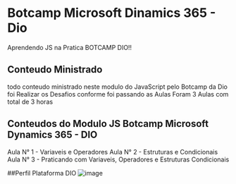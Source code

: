 # Botcamp Microsoft Dinamics 365 - Dio
Aprendendo JS na Pratica BOTCAMP DIO!! 

## Conteudo Ministrado
todo conteudo ministrado neste modulo do JavaScript pelo Botcamp da Dio
foi Realizar os Desafios conforme foi passando as Aulas Foram 
3 Aulas com total de 3 horas
## Conteudos do Modulo JS Botcamp Microsoft Dynamics 365 - DIO
Aula N° 1 - Variaveis e Operadores
Aula N° 2 - Estruturas e Condicionais
Aula N° 3 - Praticando com Variaveis, Operadores e Estruturas Condicionais


##Perfil Plataforma DIO
![image](https://user-images.githubusercontent.com/50407088/234126961-76c8250c-41af-464b-ae0e-725d16832e91.png)
